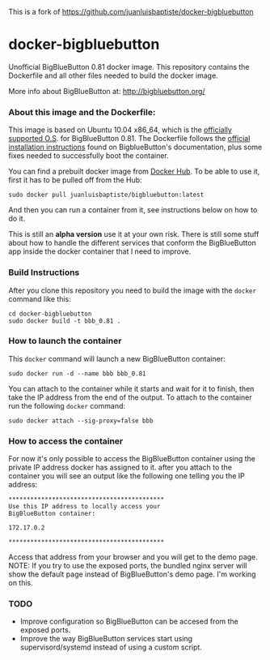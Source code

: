 
This is a fork of https://github.com/juanluisbaptiste/docker-bigbluebutton

# docker-bigbluebutton

Unofficial BigBlueButton 0.81 docker image. This repository contains the Dockerfile and all other files needed to build the docker image. 

More info about BigBlueButton at: http://bigbluebutton.org/


### About this image and the Dockerfile:

This image is based on Ubuntu 10.04 x86_64, which is the [officially supported O.S](https://code.google.com/p/bigbluebutton/wiki/InstallationUbuntu#Before_You_Install). for BigBlueButton 0.81. The Dockerfile follows the [official installation instructions](https://code.google.com/p/bigbluebutton/wiki/InstallationUbuntu#Installing_BigBlueButton_0.81) found on BigblueButton's documentation, plus some fixes needed to successfully boot the container. 

You can find a prebuilt docker image from [Docker Hub](https://registry.hub.docker.com/u/juanluisbaptiste/bigbluebutton/). To be able to use it, first it has to be pulled off from the Hub:

    sudo docker pull juanluisbaptiste/bigbluebutton:latest
  
And then you can run a container from it, see instructions below on how to do it.

This is still an **alpha version** use it at your own risk. There is still some stuff about how to handle the different services that conform the BigBlueButton app inside the docker container that I need to improve.

### Build Instructions
After you clone this repository you need to build the image with the `docker` command like this:

    cd docker-bigbluebutton
    sudo docker build -t bbb_0.81 .

### How to launch the container
This `docker` command will launch a new BigBlueButton container:

    sudo docker run -d --name bbb bbb_0.81

You can attach to the container while it starts and wait for it to finish, then take the IP address from the end of the output. To attach to the container run the following `docker` command:

    sudo docker attach --sig-proxy=false bbb
    
### How to access the container
For now it's only possible to access the BigBlueButton container using the private IP address docker has assigned to it. after you attach to the container you will see an output like the following one telling you the IP address:

    *******************************************
    Use this IP address to locally access your 
    BigBlueButton container: 
    
    172.17.0.2
    
    *******************************************

Access that address from your browser and you will get to the demo page. NOTE: If you try to use the exposed ports, the bundled nginx server will show the default page instead of BigBlueButton's demo page. I'm working on this.

### TODO
* Improve configuration so BigBlueButton can be accesed from the exposed ports.
* Improve the way BigBlueButton services start using supervisord/systemd instead of using a custom script.
